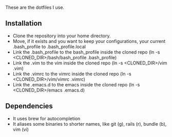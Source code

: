 These are the dotfiles I use.

Installation
------------

- Clone the repository into your home directory.
- Move, if it exists and you want to keep your configurations, your current .bash_profile to .bash_profile.local
- Link the .bash_profile to the bash_profile inside the cloned repo (ln -s <CLONED_DIR>/bash/bash_profile .bash_profile)
- Link the .vim to the vim inside the cloned repo (ln -s <CLONED_DIR>/vim .vim)
- Link the .vimrc to the vimrc inside the cloned repo (ln -s <CLONED_DIR>/vim/vimrc .vimrc)
- Link the .emacs.d to the emacs inside the cloned repo (ln -s <CLONED_DIR>/emacs .emacs.d)


Dependencies
------------

- It uses brew for autocompletion
- It aliases some binaries to shorter names, like git (g), rails (r), bundle (b), vim (vi)
